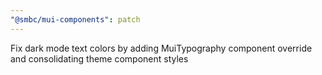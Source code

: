 ```yaml
---
"@smbc/mui-components": patch
---
```


Fix dark mode text colors by adding MuiTypography component override and consolidating theme component styles